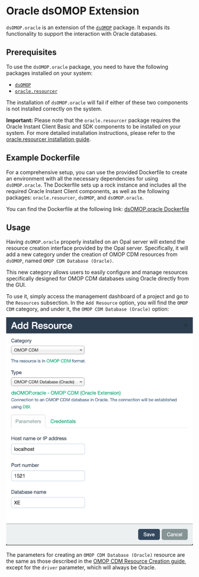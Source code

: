 # Oracle dsOMOP Extension

`dsOMOP.oracle` is an extension of the [`dsOMOP`](https://github.com/isglobal-brge/dsOMOP) package. It expands its functionality to support the interaction with Oracle databases. 

## Prerequisites

To use the `dsOMOP.oracle` package, you need to have the following packages installed on your system:
- [`dsOMOP`](https://github.com/isglobal-brge/dsOMOP)
- [`oracle.resourcer`](https://github.com/isglobal-brge/oracle.resourcer)

The installation of `dsOMOP.oracle` will fail if either of these two components is not installed correctly on the system.

**Important:** Please note that the `oracle.resourcer` package requires the Oracle Instant Client Basic and SDK components to be installed on your system. For more detailed installation instructions, please refer to the [oracle.resourcer installation guide](https://github.com/isglobal-brge/oracle.resourcer/blob/main/README.md#installation).

## Example Dockerfile

For a comprehensive setup, you can use the provided Dockerfile to create an environment with all the necessary dependencies for using `dsOMOP.oracle`. The Dockerfile sets up a rock instance and includes all the required Oracle Instant Client components, as well as the following packages: `oracle.resourcer`, `dsOMOP`, and `dsOMOP.oracle`.

You can find the Dockerfile at the following link: [dsOMOP.oracle Dockerfile](inst/docker/Dockerfile)

## Usage 

Having `dsOMOP.oracle` properly installed on an Opal server will extend the resource creation interface provided by the Opal server. Specifically, it will add a new category under the creation of OMOP CDM resources from `dsOMOP`, named `OMOP CDM Database (Oracle)`.

This new category allows users to easily configure and manage resources specifically designed for OMOP CDM databases using Oracle directly from the GUI.

To use it, simply access the management dashboard of a project and go to the `Resources` subsection. In the `Add Resource` option, you will find the `OMOP CDM` category, and under it, the `OMOP CDM Database (Oracle)` option:

<p align="center">
  <img src="man/figures/add_oracle_resource.png" alt="Add Oracle Resource">
</p>

The parameters for creating an `OMOP CDM Database (Oracle)` resource are the same as those described in the [OMOP CDM Resource Creation guide](https://github.com/isglobal-brge/dsOMOP/blob/main/README.md#creating-omop-cdm-resources), except for the `driver` parameter, which will always be Oracle.
